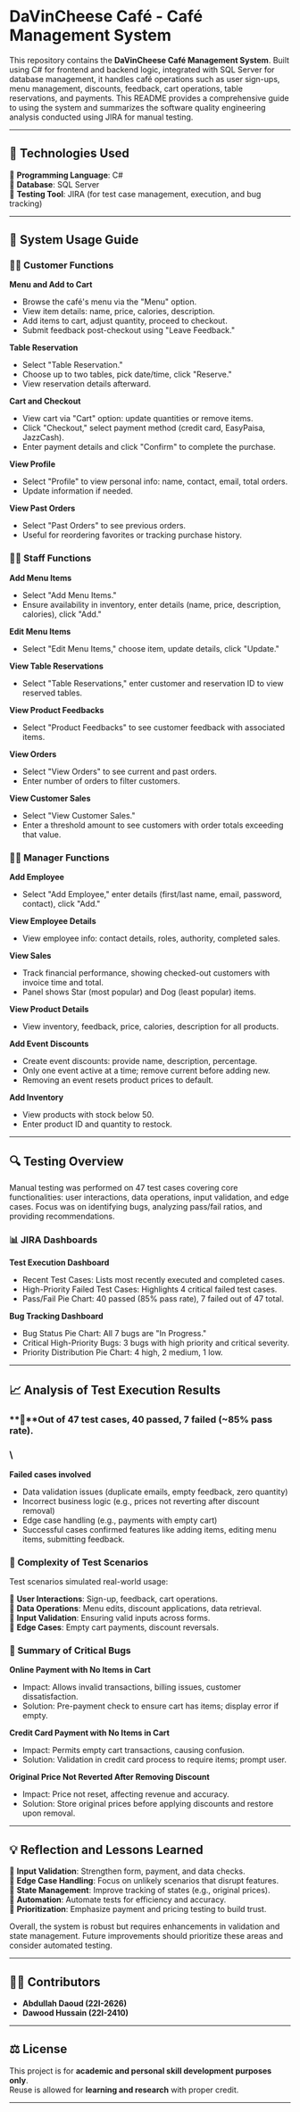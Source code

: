 # DaVinCheese Café - Café Management System

This repository contains the **DaVinCheese Café Management System**. Built using C# for frontend and backend logic, integrated with SQL Server for database management, it handles café operations such as user sign-ups, menu management, discounts, feedback, cart operations, table reservations, and payments. This README provides a comprehensive guide to using the system and summarizes the software quality engineering analysis conducted using JIRA for manual testing.

---

## 🔧 Technologies Used

🔹 **Programming Language**: C#\
🔹 **Database**: SQL Server\
🔹 **Testing Tool**: JIRA (for test case management, execution, and bug tracking)

---

## 📖 System Usage Guide

### 🧑‍💼 Customer Functions

**Menu and Add to Cart**

- Browse the café's menu via the "Menu" option.
- View item details: name, price, calories, description.
- Add items to cart, adjust quantity, proceed to checkout.
- Submit feedback post-checkout using "Leave Feedback."

**Table Reservation**

- Select "Table Reservation."
- Choose up to two tables, pick date/time, click "Reserve."
- View reservation details afterward.

**Cart and Checkout**

- View cart via "Cart" option: update quantities or remove items.
- Click "Checkout," select payment method (credit card, EasyPaisa, JazzCash).
- Enter payment details and click "Confirm" to complete the purchase.

**View Profile**

- Select "Profile" to view personal info: name, contact, email, total orders.
- Update information if needed.

**View Past Orders**

- Select "Past Orders" to see previous orders.
- Useful for reordering favorites or tracking purchase history.

### 👩‍🍳 Staff Functions

**Add Menu Items**

- Select "Add Menu Items."
- Ensure availability in inventory, enter details (name, price, description, calories), click "Add."

**Edit Menu Items**

- Select "Edit Menu Items," choose item, update details, click "Update."

**View Table Reservations**

- Select "Table Reservations," enter customer and reservation ID to view reserved tables.

**View Product Feedbacks**

- Select "Product Feedbacks" to see customer feedback with associated items.

**View Orders**

- Select "View Orders" to see current and past orders.
- Enter number of orders to filter customers.

**View Customer Sales**

- Select "View Customer Sales."
- Enter a threshold amount to see customers with order totals exceeding that value.

### 🧑‍💼 Manager Functions

**Add Employee**

- Select "Add Employee," enter details (first/last name, email, password, contact), click "Add."

**View Employee Details**

- View employee info: contact details, roles, authority, completed sales.

**View Sales**

- Track financial performance, showing checked-out customers with invoice time and total.
- Panel shows Star (most popular) and Dog (least popular) items.

**View Product Details**

- View inventory, feedback, price, calories, description for all products.

**Add Event Discounts**

- Create event discounts: provide name, description, percentage.
- Only one event active at a time; remove current before adding new.
- Removing an event resets product prices to default.

**Add Inventory**

- View products with stock below 50.
- Enter product ID and quantity to restock.

---

## 🔍 Testing Overview

Manual testing was performed on 47 test cases covering core functionalities: user interactions, data operations, input validation, and edge cases. Focus was on identifying bugs, analyzing pass/fail ratios, and providing recommendations.

### 📊 JIRA Dashboards

**Test Execution Dashboard**

- Recent Test Cases: Lists most recently executed and completed cases.
- High-Priority Failed Test Cases: Highlights 4 critical failed test cases.
- Pass/Fail Pie Chart: 40 passed (85% pass rate), 7 failed out of 47 total.

**Bug Tracking Dashboard**

- Bug Status Pie Chart: All 7 bugs are "In Progress."
- Critical High-Priority Bugs: 3 bugs with high priority and critical severity.
- Priority Distribution Pie Chart: 4 high, 2 medium, 1 low.

---

## 📈 Analysis of Test Execution Results

### **🔹**Out of 47 test cases, 40 passed, 7 failed (\~85% pass rate).

### \
**Failed cases involved**

- Data validation issues (duplicate emails, empty feedback, zero quantity)
- Incorrect business logic (e.g., prices not reverting after discount removal)
- Edge case handling (e.g., payments with empty cart)
- Successful cases confirmed features like adding items, editing menu items, submitting feedback.

### 🧩 Complexity of Test Scenarios

Test scenarios simulated real-world usage:

🔹 **User Interactions**: Sign-up, feedback, cart operations.\
🔹 **Data Operations**: Menu edits, discount applications, data retrieval.\
🔹 **Input Validation**: Ensuring valid inputs across forms.\
🔹 **Edge Cases**: Empty cart payments, discount reversals.

### 🐞 Summary of Critical Bugs

**Online Payment with No Items in Cart**

- Impact: Allows invalid transactions, billing issues, customer dissatisfaction.
- Solution: Pre-payment check to ensure cart has items; display error if empty.

**Credit Card Payment with No Items in Cart**

- Impact: Permits empty cart transactions, causing confusion.
- Solution: Validation in credit card process to require items; prompt user.

**Original Price Not Reverted After Removing Discount**

- Impact: Price not reset, affecting revenue and accuracy.
- Solution: Store original prices before applying discounts and restore upon removal.

---

## 💡 Reflection and Lessons Learned

🔹 **Input Validation**: Strengthen form, payment, and data checks.\
🔹 **Edge Case Handling**: Focus on unlikely scenarios that disrupt features.\
🔹 **State Management**: Improve tracking of states (e.g., original prices).\
🔹 **Automation**: Automate tests for efficiency and accuracy.\
🔹 **Prioritization**: Emphasize payment and pricing testing to build trust.

Overall, the system is robust but requires enhancements in validation and state management. Future improvements should prioritize these areas and consider automated testing.

---

## 👨‍💻 Contributors
- **Abdullah Daoud (22I-2626)**  
- **Dawood Hussain (22I-2410)**  

---

## ⚖️ License
This project is for **academic and personal skill development purposes only**.  
Reuse is allowed for **learning and research** with proper credit.

---

